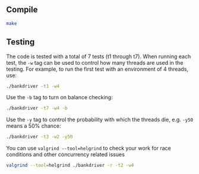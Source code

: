 ## Compile
```sh
make
```

## Testing
The code is tested with a total of 7 tests (t1 through t7).
When running each test, the `-w` tag can be used to control how many threads are used in the testing.
For example, to run the first test with an environment of 4 threads, use:
```sh
./bankdriver -t1 -w4
```
Use the `-b` tag to turn on balance checking:
```sh
./bankdriver -t7 -w4 -b
```
Use the `-y` tag to control the probability with which the threads die, e.g. `-y50` means a 50% chance:
```sh
./bankdriver -t3 -w2 -y50
```
You can use `valgrind --tool=helgrind` to check your work for race conditions and other concurrency related issues
```sh
valgrind --tool=helgrind ./bankdriver -r -t2 -w4
```
